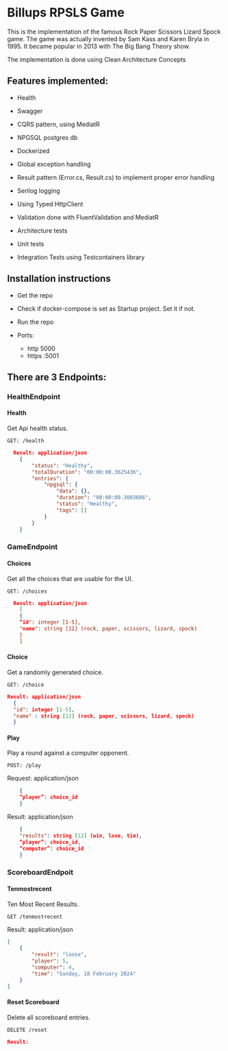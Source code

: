 # Billups RPSLS Game 
This is the implementation of the famous Rock Paper Scissors Lizard Spock game. The game was actually invented by Sam Kass and Karen Bryla in 1995. It became popular in 2013 with The Big Bang Theory show.

The implementation is done using Clean  Architecture Concepts 

## Features implemented:

- Health
- Swagger
- CQRS pattern, using MediatR
- NPGSQL postgres db
- Dockerized
- Global exception handling
- Result pattern (Error.cs, Result.cs) to implement proper error handling
- Serilog logging
- Using Typed HttpClient        
- Validation done with FluentValidation and MediatR

- Architecture tests
- Unit tests
- Integration Tests using Testcontainers library


## Installation instructions
- Get the repo
- Check if docker-compose is set as Startup project. Set it if not.
- Run the repo

- Ports:
    - http 5000
    - https :5001

## There are 3 Endpoints:
### HealthEndpoint
#### Health
Get Api health status.

```GET: /health```

```json
  Result: application/json
    {
    	"status": "Healthy",
    	"totalDuration": "00:00:00.3625436",
    	"entries": {
    		"npgsql": {
    			"data": {},
    			"duration": "00:00:00.3083686",
    			"status": "Healthy",
    			"tags": []
    		}
    	}
    }
```    

### GameEndpoint
#### Choices
Get all the choices that are usable for the UI.

```GET: /choices```
```json
  Result: application/json
    [
    {
    “id": integer [1-5],
    "name": string [12] (rock, paper, scissors, lizard, spock)
    }
    ]
```    
#### Choice
Get a randomly generated choice.

```GET: /choice```
  ```json
Result: application/json
    {
    "id": integer [1-5],
    "name" : string [12] (rock, paper, scissors, lizard, spock)
    }
```
#### Play
Play a round against a computer opponent.

```POST: /play```

Request: application/json

```json
    {
    “player”: choice_id
    }
```


Result: application/json
  
```json
    {
    "results": string [12] (win, lose, tie),
    “player”: choice_id,
    “computer”: choice_id
    }
```
### ScoreboardEndpoit
#### Tenmostrecent
Ten Most Recent Results.

```GET /tenmostrecent```


Result: application/json

```json
[
	{
		"result": "loose",
		"player": 5,
		"computer": 4,
		"time": "Sunday, 18 February 2024"
	}
]
```
#### Reset Scoreboard
Delete all scoreboard entries.

```DELETE /reset```
```json
Result:
